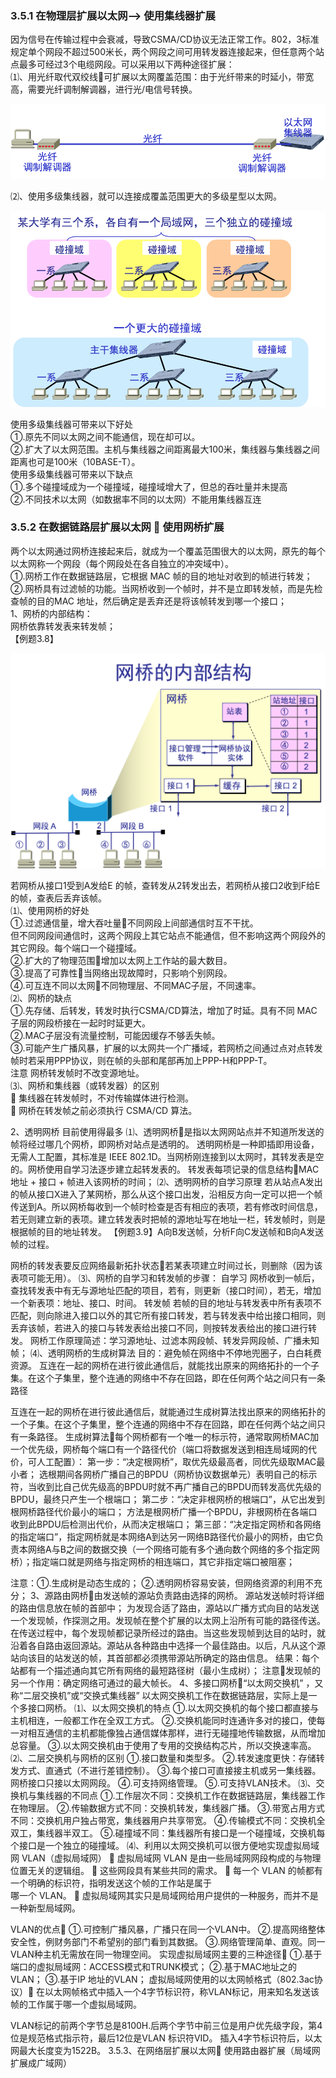 ### 3.5.1 在物理层扩展以太网--&gt; 使用集线器扩展

因为信号在传输过程中会衰减，导致CSMA/CD协议无法正常工作。802，3标准规定单个网段不超过500米长，两个网段之间可用转发器连接起来，但任意两个站点最多可经过3个电缆网段。可以采用以下两种途径扩展：  
⑴、用光纤取代双绞线可扩展以太网覆盖范围：由于光纤带来的时延小，带宽高，需要光纤调制解调器，进行光/电信号转换。

![](/assets/光纤取代双绞线.png)

⑵、使用多级集线器，就可以连接成覆盖范围更大的多级星型以太网。

![](/assets/多级集线器.png)

使用多级集线器可带来以下好处  
①.原先不同以太网之间不能通信，现在却可以。  
②.扩大了以太网范围。主机与集线器之间距离最大100米，集线器与集线器之间距离也可是100米（10BASE-T）。  
使用多级集线器可带来以下缺点  
①.多个碰撞域成为一个碰撞域，碰撞域增大了，但总的吞吐量并未提高  
②.不同技术以太网（如数据率不同的以太网）不能用集线器互连

### 3.5.2 在数据链路层扩展以太网  使用网桥扩展

两个以太网通过网桥连接起来后，就成为一个覆盖范围很大的以太网，原先的每个以太网称一个网段（每个网段处在各自独立的冲突域中）。  
①.网桥工作在数据链路层，它根据 MAC 帧的目的地址对收到的帧进行转发；  
②.网桥具有过滤帧的功能。当网桥收到一个帧时，并不是立即转发帧，而是先检查帧的目的MAC 地址，然后确定是丢弃还是将该帧转发到哪一个接口；  
1、网桥的内部结构：  
网桥依靠转发表来转发帧；  
【例题3.8】

![](/assets/网桥内部结构png)

若网桥从接口1受到A发给E 的帧，查转发从2转发出去，若网桥从接口2收到F给E的帧，查表后丢弃该帧。  
⑴、使用网桥的好处  
①.过滤通信量，增大吞吐量不同网段上间部通信时互不干扰。  
但不同网段间通信时，这两个网段上其它站点不能通信，但不影响这两个网段外的其它网段。每个端口一个碰撞域。  
②.扩大的了物理范围增加以太网上工作站的最大数目。  
③.提高了可靠性当网络出现故障时，只影响个别网段。  
④.可互连不同以太网不同物理层、不同MAC子层，不同速率。  
⑵、网桥的缺点  
①.先存储、后转发，转发时执行CSMA/CD算法，增加了时延。具有不同 MAC 子层的网段桥接在一起时时延更大。  
②.MAC子层没有流量控制，可能因缓存不够丢失帧。  
③.可能产生广播风暴，扩展的以太网共一个广播域，若网桥之间通过点对点转发帧时若采用PPP协议，则在帧的头部和尾部再加上PPP-H和PPP-T。  
注意 网桥转发帧时不改变源地址。  
⑶、网桥和集线器（或转发器）的区别  
    集线器在转发帧时，不对传输媒体进行检测。  
    网桥在转发帧之前必须执行 CSMA/CD 算法。

2、透明网桥   目前使用得最多
⑴、透明网桥是指以太网网站点并不知道所发送的帧将经过哪几个网桥，即网桥对站点是透明的。 
透明网桥是一种即插即用设备，无需人工配置，其标准是 IEEE 802.1D。当网桥刚连接到以太网时，其转发表是空的。网桥使用自学习法逐步建立起转发表的。
转发表每项记录的信息结构MAC地址 + 接口 + 帧进入该网桥的时间；
⑵、透明网桥的自学习原理 若从站点A发出的帧从接口X进入了某网桥，那么从这个接口出发，沿相反方向一定可以把一个帧传送到A。所以网桥每收到一个帧时检查是否有相应的表项，若有修改时间信息，若无则建立新的表项。建立转发表时把帧的源地址写在地址一栏，转发帧时，则是根据帧的目的地址转发。
【例题3.9】A向B发送帧，分析F向C发送帧和B向A发送帧的过程。

 
网桥的转发表要反应网络最新拓扑状态若某表项建立时间过长，则删除（因为该表项可能无用）。
⑶、网桥的自学习和转发帧的步骤：
自学习 网桥收到一帧后，查找转发表中有无与源地址匹配的项目，若有，则更新（接口时间），若无，增加一个新表项：地址、接口、时间。
转发帧 若帧的目的地址与转发表中所有表项不匹配，则向除进入接口以外的其它所有接口转发，若与转发表中给出接口相同，则丢弃该帧，若进入的接口与转发表给出接口不同，则按转发表给出的接口进行转发。 
网桥工作原理简述：学习源地址、过滤本网段帧、转发异网段帧、广播未知帧；
⑷、透明网桥的生成树算法 目的：避免帧在网络中不停地兜圈子，白白耗费资源。
互连在一起的网桥在进行彼此通信后，就能找出原来的网络拓扑的一个子集。在这个子集里，整个连通的网络中不存在回路，即在任何两个站之间只有一条路径
 
互连在一起的网桥在进行彼此通信后，就能通过生成树算法找出原来的网络拓扑的一个子集。在这个子集里，整个连通的网络中不存在回路，即在任何两个站之间只有一条路径。 
生成树算法每个网桥都有一个唯一的标示符，通常取网桥MAC加一个优先级，网桥每个端口有一个路径代价（端口将数据发送到相连局域网的代价，可人工配置）：
第一步：“决定根网桥”，取优先级最高者，同优先级取MAC最小者；
	选根期间各网桥广播自己的BPDU（网桥协议数据单元）表明自己的标示符，当收到比自己优先级高的BPDU时就不再广播自己的BPDU而转发高优先级的BPDU，最终只产生一个根端口；
第二步：“决定非根网桥的根端口”，从它出发到根网桥路径代价最小的端口；
方法是根网桥广播一个BPDU，非根网桥在各端口收到此BPDU后检测出代价，从而决定根端口；
第三部：“决定指定网桥和各网络的指定端口”，指定网桥就是本网络A到达另一网络B路径代价最小的网桥，由它负责本网络A与B之间的数据交换（一个网络可能有多个通向数个网络的多个指定网桥）；指定端口就是网络与指定网桥的相连端口，其它非指定端口被阻塞；
 
注意：①.生成树是动态生成的；
②.透明网桥容易安装，但网络资源的利用不充分；
3、源路由网桥由发送帧的源站负责路由选择的网桥。
源站发送帧时将详细的路由信息放在帧的首部中；
为发现合适了路由，源站以广播方式向目的站发送一个发现帧，作探测之用。发现帧在整个扩展的以太网上沿所有可能的路径传送。在传送过程中，每个发现帧都记录所经过的路由。当这些发现帧到达目的站时，就沿着各自路由返回源站。源站从各种路由中选择一个最佳路由。以后，凡从这个源站向该目的站发送的帧，其首部都必须携带源站所确定的路由信息。
结果：每个站都有一个描述通向其它所有网络的最短路径树（最小生成树）；
注意发现帧的另一个作用：确定网络可通过的最大帧长。
4、多接口网桥“以太网交换机” ，又称“二层交换机”或“交换式集线器”
以太网交换机工作在数据链路层，实际上是一个多接口网桥。
⑴、以太网交换机的特点 
①.以太网交换机的每个接口都直接与主机相连，一般都工作在全双工方式。
②.交换机能同时连通许多对的接口，使每一对相互通信的主机都能像独占通信媒体那样，进行无碰撞地传输数据，从而增加总容量。 
③.以太网交换机由于使用了专用的交换结构芯片，所以交换速率高。
⑵、二层交换机与网桥的区别 
①.接口数量和类型多。
②.转发速度更快：存储转发方式、直通式（不进行差错控制）。
③.每个接口可直接接主机或另一集线器。网桥接口只接以太网网段。
④.可支持网络管理。
⑤.可支持VLAN技术。
⑶、交换机与集线器的不同点 
①.工作层次不同：交换机工作在数据链路层，集线器工作在物理层。
②.传输数据方式不同：交换机转发，集线器广播。
③.带宽占用方式不同：交换机用户独占带宽，集线器用户共享带宽。
④.传输模式不同：交换机全双工，集线器半双工。
⑤.碰撞域不同：集线器所有接口是一个碰撞域，交换机每个接口是一个独立的碰撞域。
⑷、利用以太网交换机可以很方便地实现虚拟局域网  VLAN（虚拟局域网）
	虚拟局域网 VLAN 是由一些局域网网段构成的与物理位置无关的逻辑组。
	这些网段具有某些共同的需求。
	每一个 VLAN 的帧都有一个明确的标识符，指明发送这个帧的工作站是属于   
哪一个 VLAN。
	虚拟局域网其实只是局域网给用户提供的一种服务，而并不是一种新型局域网。 
 
VLAN的优点
①.可控制广播风暴，广播只在同一个VLAN中。
②.提高网络整体安全性，例财务部门不希望别的部门看到其数据。
③.网络管理简单、直观。同一VLAN种主机无需放在同一物理空间。
实现虚拟局域网主要的三种途径
①.基于端口的虚拟局域网：ACCESS模式和TRUNK模式；
②.基于MAC地址之的VLAN；
③.基于IP 地址的VLAN；
虚拟局域网使用的以太网帧格式（802.3ac协议）
在以太网帧格式中插入一个4字节标识符，称VLAN标记，用来知名发送该帧的工作属于哪一个虚拟局域网。
 
VLAN标记的前两个字节总是8100H.后两个字节中前三位是用户优先级字段，第4位是规范格式指示符，最后12位是VLAN 标识符VID。
插入4字节标识符后，以太网最大长度变为1522B。
3.5.3、在网络层扩展以太网 使用路由器扩展（局域网扩展成广域网）




